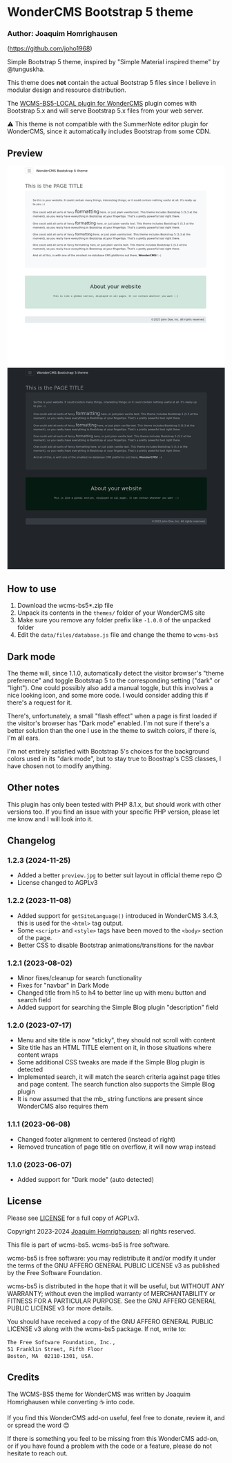 # WonderCMS Bootstrap 5 theme
### Author: Joaquim Homrighausen
(https://github.com/joho1968)

Simple Bootstrap 5 theme, inspired by "Simple Material inspired theme" by @tunguskha.

This theme does **not** contain the actual Bootstrap 5 files since I believe in modular design and resource distribution.

The [WCMS-BS5-LOCAL plugin for WonderCMS](https://github.com/joho1968/wcms-bs5-local) plugin comes with Bootstrap 5.x and will serve Bootstrap 5.x files from your web server.

:warning: This theme is not compatible with the SummerNote editor plugin for WonderCMS, since it automatically includes Bootstrap from some CDN.

## Preview
![Theme preview](/preview.jpg)

## How to use
1. Download the wcms-bs5*.zip file
2. Unpack its contents in the `themes/` folder of your WonderCMS site
3. Make sure you remove any folder prefix like `-1.0.0` of the unpacked folder
4. Edit the `data/files/database.js` file and change the theme to `wcms-bs5`

## Dark mode

The theme will, since 1.1.0, automatically detect the visitor browser's "theme
preference" and toggle Bootstrap 5 to the corresponding setting ("dark" or
"light"). One could possibly also add a manual toggle, but this involves a nice
looking icon, and some more code. I would consider adding this if there's a
request for it.

There's, unfortunately, a small "flash effect" when a page is first loaded if
the visitor's browser has "Dark mode" enabled. I'm not sure if there's a better
solution than the one I use in the theme to switch colors, if there is, I'm all
ears.

I'm not entirely satisfied with Bootstrap 5's choices for the background colors
used in its "dark mode", but to stay true to Boostrap's CSS classes, I have
chosen not to modify anything.

## Other notes

This plugin has only been tested with PHP 8.1.x, but should work with other versions too. If you find an issue with your specific PHP version, please let me know and I will look into it.

## Changelog

### 1.2.3 (2024-11-25)
* Added a better `preview.jpg` to better suit layout in official theme repo :blush:
* License changed to AGPLv3

### 1.2.2 (2023-11-08)
* Added support for `getSiteLanguage()` introduced in WonderCMS 3.4.3, this is used for the `<html>` tag output.
* Some `<script>` and `<style>` tags have been moved to the `<body>` section of the page.
* Better CSS to disable Bootstrap animations/transitions for the navbar

### 1.2.1 (2023-08-02)
* Minor fixes/cleanup for search functionality
* Fixes for "navbar" in Dark Mode
* Changed title from h5 to h4 to better line up with menu button and search field
* Added support for searching the Simple Blog plugin "description" field

### 1.2.0 (2023-07-17)
* Menu and site title is now "sticky", they should not scroll with content
* Site title has an HTML TITLE element on it, in those situations where content wraps
* Some additional CSS tweaks are made if the Simple Blog plugin is detected
* Implemented search, it will match the search criteria against page titles and page content. The search function also supports the Simple Blog plugin
* It is now assumed that the mb_ string functions are present since WonderCMS also requires them

### 1.1.1 (2023-06-08)
* Changed footer alignment to centered (instead of right)
* Removed truncation of page title on overflow, it will now wrap instead

### 1.1.0 (2023-06-07)
* Added support for "Dark mode" (auto detected)

## License

Please see [LICENSE](LICENSE) for a full copy of AGPLv3.

Copyright 2023-2024 [Joaquim Homrighausen](https://github.com/joho1968); all rights reserved.

This file is part of wcms-bs5. wcms-bs5 is free software.

wcms-bs5 is free software: you may redistribute it and/or modify it under
the terms of the GNU AFFERO GENERAL PUBLIC LICENSE v3 as published by the
Free Software Foundation.

wcms-bs5 is distributed in the hope that it will be useful, but WITHOUT ANY
WARRANTY; without even the implied warranty of MERCHANTABILITY or FITNESS FOR A
PARTICULAR PURPOSE. See the GNU AFFERO GENERAL PUBLIC LICENSE v3 for more
details.

You should have received a copy of the GNU AFFERO GENERAL PUBLIC LICENSE v3
along with the wcms-bs5 package. If not, write to:
```
The Free Software Foundation, Inc.,
51 Franklin Street, Fifth Floor
Boston, MA  02110-1301, USA.
```

## Credits

The WCMS-BS5 theme for WonderCMS was written by Joaquim Homrighausen while converting :coffee: into code.

If you find this WonderCMS add-on useful, feel free to donate, review it, and or spread the word :blush:

If there is something you feel to be missing from this WonderCMS add-on, or if you have found a problem with the code or a feature, please do not hesitate to reach out.

